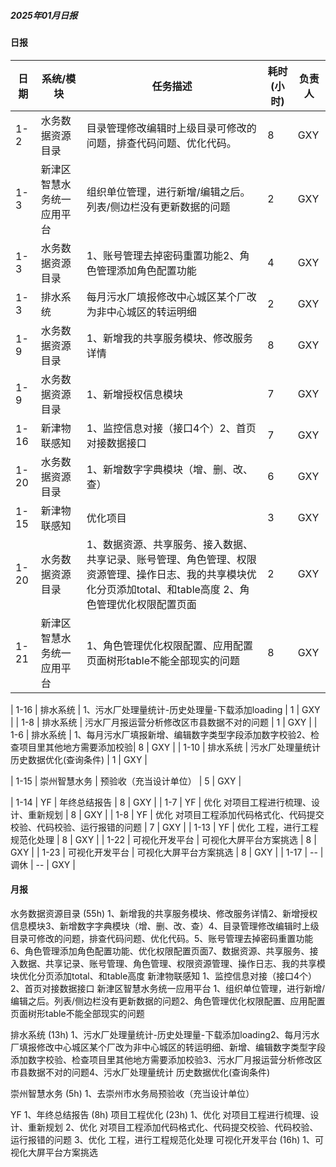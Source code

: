 ##### 2025年01月日报

#### 日报
| 日期  | 系统/模块               | 任务描述                                       | 耗时(小时) | 负责人 |
|-------|------------------------|------------------------------------------------|------------|--------|
| 1-2   | 水务数据资源目录        | 目录管理修改编辑时上级目录可修改的问题，排查代码问题、优化代码。 | 8        | GXY      |
| 1-3   | 新津区智慧水务统一应用平台    | 组织单位管理，进行新增/编辑之后。列表/侧边栏没有更新数据的问题     | 2        | GXY      |
| 1-3   | 水务数据资源目录        | 1、账号管理去掉密码重置功能2、角色管理添加角色配置功能               | 4    | GXY      |
| 1-3   | 排水系统    | 每月污水厂填报修改中心城区某个厂改为非中心城区的转运明细                      | 2        | GXY      |
| 1-9   | 水务数据资源目录        | 1、新增我的共享服务模块、修改服务详情              | 8          | GXY      |
| 1-9   | 水务数据资源目录        | 1、新增授权信息模块                              | 7          | GXY      |
| 1-16  | 新津物联感知            | 1、监控信息对接（接口4个）2、首页对接数据接口      | 7    | GXY      |
| 1-20  | 水务数据资源目录        | 1、新增数字字典模块（增、删、改、查）              | 6    | GXY      |
| 1-15  | 新津物联感知            | 优化项目                                                            | 3    | GXY      |
| 1-20  | 水务数据资源目录        | 1、数据资源、共享服务、接入数据、共享记录、账号管理、角色管理、权限资源管理、操作日志、我的共享模块优化分页添加total、和table高度 2、角色管理优化权限配置页面| 2    | GXY      |
| 1-21  | 新津区智慧水务统一应用平台   | 1、角色管理优化权限配置、应用配置页面树形table不能全部现实的问题| 8    | GXY      |

| 1-16  | 排水系统    | 1、污水厂处理量统计-历史处理量-下载添加loading                              | 1    | GXY      |
| 1-8   | 排水系统    | 污水厂月报运营分析修改区市县数据不对的问题                                  | 1    | GXY      |
| 1-6   | 排水系统    | 1、每月污水厂填报新增、编辑数字类型字段添加数字校验2、检查项目里其他地方需要添加校验| 8    | GXY      |
| 1-10  | 排水系统    | 污水厂处理量统计 历史数据优化(查询条件)                                     | 1    | GXY     |

| 1-15  | 崇州智慧水务    | 预验收（充当设计单位）                                               | 5    | GXY      |

| 1-14  | YF         | 年终总结报告 | 8    | GXY      |
| 1-7   | YF         | 优化 对项目工程进行梳理、设计、重新规划                                          | 8    | GXY      |
| 1-8   | YF         | 优化 对项目工程添加代码格式化、代码提交校验、代码校验、运行报错的问题               | 7    | GXY      |
| 1-13  | YF    | 优化 工程，进行工程规范化处理                                                  | 8    | GXY      |
| 1-22  | 可视化开发平台   | 可视化大屏平台方案挑选                                             | 8    | GXY      |
| 1-23  | 可视化开发平台   | 可视化大屏平台方案挑选                                             | 8    | GXY      |
| 1-17  | --    | 调休 | --    | GXY      |

#### 月报
水务数据资源目录 (55h)
1、新增我的共享服务模块、修改服务详情2、新增授权信息模块3、新增数字字典模块（增、删、改、查）4、目录管理修改编辑时上级目录可修改的问题，排查代码问题、优化代码。5、账号管理去掉密码重置功能6、角色管理添加角色配置功能、优化权限配置页面7、数据资源、共享服务、接入数据、共享记录、账号管理、角色管理、权限资源管理、操作日志、我的共享模块优化分页添加total、和table高度
新津物联感知
1、监控信息对接（接口4个）2、首页对接数据接口
新津区智慧水务统一应用平台
1、组织单位管理，进行新增/编辑之后。列表/侧边栏没有更新数据的问题2、角色管理优化权限配置、应用配置页面树形table不能全部现实的问题

排水系统 (13h)
1、污水厂处理量统计-历史处理量-下载添加loading2、每月污水厂填报修改中心城区某个厂改为非中心城区的转运明细、新增、编辑数字类型字段添加数字校验、检查项目里其他地方需要添加校验3、污水厂月报运营分析修改区市县数据不对的问题4、污水厂处理量统计 历史数据优化(查询条件)

崇州智慧水务 (5h)
1、去崇州市水务局预验收（充当设计单位）

YF
1、年终总结报告 (8h)
项目工程优化 (23h)
1、优化 对项目工程进行梳理、设计、重新规划
2、优化 对项目工程添加代码格式化、代码提交校验、代码校验、运行报错的问题
3、优化 工程，进行工程规范化处理
可视化开发平台 (16h)
1、可视化大屏平台方案挑选